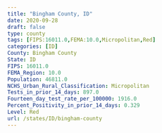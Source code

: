 ```yaml
---
title: "Bingham County, ID"
date: 2020-09-28
draft: false
type: county
tags: [FIPS:16011.0,FEMA:10.0,Micropolitan,Red]
categories: [ID]
County: Bingham County
State: ID
FIPS: 16011.0
FEMA_Region: 10.0
Population: 46811.0
NCHS_Urban_Rural_Classification: Micropolitan
Tests_in_prior_14_days: 897.0
Fourteen_day_test_rate_per_100000: 1916.0
Percent_Positivity_in_prior_14_days: 0.329
Level: Red
url: /states/ID/bingham-county
---
```



